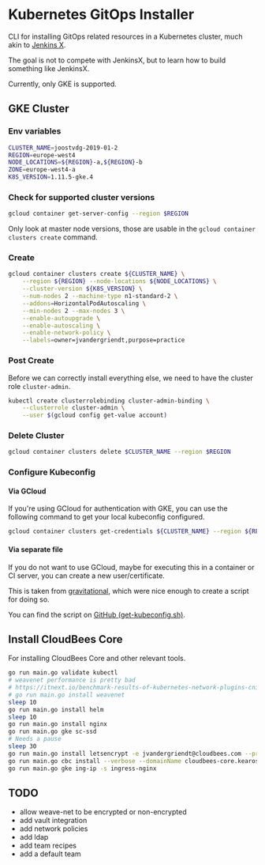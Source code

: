 # Kubernetes GitOps Installer

CLI for installing GitOps related resources in a Kubernetes cluster, much akin to [Jenkins X](jenkins-x.io).

The goal is not to compete with JenkinsX, but to learn how to build something like JenkinsX.

Currently, only GKE is supported.

## GKE Cluster

### Env variables

```bash
CLUSTER_NAME=joostvdg-2019-01-2
REGION=europe-west4
NODE_LOCATIONS=${REGION}-a,${REGION}-b
ZONE=europe-west4-a
K8S_VERSION=1.11.5-gke.4
```

### Check for supported cluster versions

```bash
gcloud container get-server-config --region $REGION
```

Only look at master node versions, those are usable in the `gcloud container clusters create` command.

### Create

```bash
gcloud container clusters create ${CLUSTER_NAME} \
    --region ${REGION} --node-locations ${NODE_LOCATIONS} \
    --cluster-version ${K8S_VERSION} \
    --num-nodes 2 --machine-type n1-standard-2 \
    --addons=HorizontalPodAutoscaling \
    --min-nodes 2 --max-nodes 3 \
    --enable-autoupgrade \
    --enable-autoscaling \
    --enable-network-policy \
    --labels=owner=jvandergriendt,purpose=practice
```

### Post Create

Before we can correctly install everything else, we need to have the cluster role `cluster-admin`.

```bash
kubectl create clusterrolebinding cluster-admin-binding \
    --clusterrole cluster-admin \
    --user $(gcloud config get-value account)
```

### Delete Cluster

```bash
gcloud container clusters delete $CLUSTER_NAME --region $REGION
```

### Configure Kubeconfig


#### Via GCloud

If you're using GCloud for authentication with GKE, you can use the following command to get your local kubeconfig configured.

```bash
gcloud container clusters get-credentials ${CLUSTER_NAME} --region ${REGION}
``` 

#### Via separate file

If you do not want to use GCloud, maybe for executing this in a container or CI server, you can create a new user/certificate.

This is taken from [gravitational](https://gravitational.com/blog/kubectl-gke/), which were nice enough to create a script for doing so.

You can find the script on [GitHub (get-kubeconfig.sh)](https://github.com/gravitational/teleport/blob/master/examples/gke-auth/get-kubeconfig.sh). 


## Install CloudBees Core

For installing CloudBees Core and other relevant tools.

```bash
go run main.go validate kubectl
# weavenet performance is pretty bad
# https://itnext.io/benchmark-results-of-kubernetes-network-plugins-cni-over-10gbit-s-network-36475925a560
# go run main.go install weavenet
sleep 10
go run main.go install helm
sleep 10
go run main.go install nginx
go run main.go gke sc-ssd
# Needs a pause
sleep 30
go run main.go install letsencrypt -e jvandergriendt@cloudbees.com --production
go run main.go cbc install --verbose --domainName cloudbees-core.kearos.net --production
go run main.go gke ing-ip -s ingress-nginx
```


## TODO

* allow weave-net to be encrypted or non-encrypted
* add vault integration
* add network policies
* add ldap
* add team recipes
* add a default team
